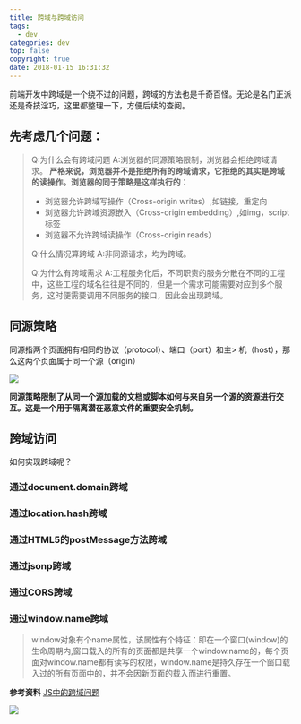 ```yaml
---
title: 跨域与跨域访问
tags:
  - dev
categories: dev
top: false
copyright: true
date: 2018-01-15 16:31:32
---
```

前端开发中跨域是一个绕不过的问题，跨域的方法也是千奇百怪。无论是名门正派还是奇技淫巧，这里都整理一下，方便后续的查阅。
<!--more-->
## 先考虑几个问题：
> Q:为什么会有跨域问题
> A:浏览器的同源策略限制，浏览器会拒绝跨域请求。
> **严格来说，浏览器并不是拒绝所有的跨域请求，它拒绝的其实是跨域的读操作。浏览器的同于策略是这样执行的：**
> * 浏览器允许跨域写操作（Cross-origin writes）,如链接，重定向
> * 浏览器允许跨域资源嵌入（Cross-origin embedding）,如img，script标签
> * 浏览器不允许跨域读操作（Cross-origin reads）
> 
> Q:什么情况算跨域
> A:非同源请求，均为跨域。
>
> Q:为什么有跨域需求
> A:工程服务化后，不同职责的服务分散在不同的工程中，这些工程的域名往往是不同的，但是一个需求可能需要对应到多个服务，这时便需要调用不同服务的接口，因此会出现跨域。

## 同源策略
同源指两个页面拥有相同的协议（protocol）、端口（port）和主> 机（host），那么这两个页面属于同一个源（origin）

![](http://oankigr4l.bkt.clouddn.com/201805151744_850.png)

**同源策略限制了从同一个源加载的文档或脚本如何与来自另一个源的资源进行交互。这是一个用于隔离潜在恶意文件的重要安全机制。**

## 跨域访问
如何实现跨域呢？
### 通过document.domain跨域

### 通过location.hash跨域

### 通过HTML5的postMessage方法跨域

### 通过jsonp跨域

### 通过CORS跨域

### 通过window.name跨域
> window对象有个name属性，该属性有个特征：即在一个窗口(window)的生命周期内,窗口载入的所有的页面都是共享一个window.name的，每个页面对window.name都有读写的权限，window.name是持久存在一个窗口载入过的所有页面中的，并不会因新页面的载入而进行重置。


**参考资料**
[JS中的跨域问题](https://juejin.im/post/5ab218b1518825555c1d8a11)

![](http://oankigr4l.bkt.clouddn.com/wexin.png)